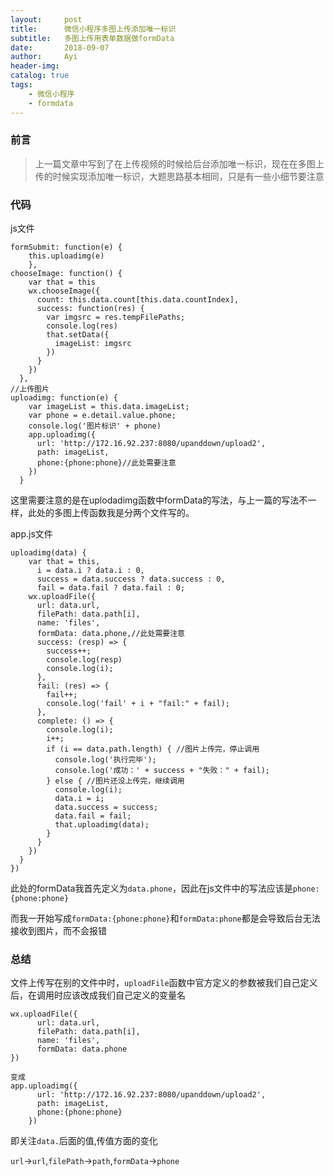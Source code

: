 ```yaml
---
layout:     post
title:      微信小程序多图上传添加唯一标识
subtitle:   多图上传用表单数据做formData
date:       2018-09-07
author:     Ayi
header-img: 
catalog: true
tags:
    - 微信小程序
    - formdata
---
```


### 前言

>上一篇文章中写到了在上传视频的时候给后台添加唯一标识，现在在多图上传的时候实现添加唯一标识，大题思路基本相同，只是有一些小细节要注意

### 代码

js文件

```
formSubmit: function(e) {
    this.uploadimg(e)
    },
chooseImage: function() {
    var that = this
    wx.chooseImage({
      count: this.data.count[this.data.countIndex],
      success: function(res) {
        var imgsrc = res.tempFilePaths;
        console.log(res)
        that.setData({
          imageList: imgsrc
        })
      }
    })
  },
//上传图片
uploadimg: function(e) {
    var imageList = this.data.imageList;
    var phone = e.detail.value.phone;
    console.log('图片标识' + phone)
    app.uploadimg({
      url: 'http://172.16.92.237:8080/upanddown/upload2',
      path: imageList,
      phone:{phone:phone}//此处需要注意
    })
  }
```
这里需要注意的是在uplodadimg函数中formData的写法，与上一篇的写法不一样，此处的多图上传函数我是分两个文件写的。

app.js文件

```
uploadimg(data) {
    var that = this,
      i = data.i ? data.i : 0,
      success = data.success ? data.success : 0,
      fail = data.fail ? data.fail : 0;
    wx.uploadFile({
      url: data.url,
      filePath: data.path[i],
      name: 'files',
      formData: data.phone,//此处需要注意
      success: (resp) => {
        success++;
        console.log(resp)
        console.log(i);
      },
      fail: (res) => {
        fail++;
        console.log('fail' + i + "fail:" + fail);
      },
      complete: () => {
        console.log(i);
        i++;
        if (i == data.path.length) { //图片上传完，停止调用
          console.log('执行完毕');
          console.log('成功：' + success + "失败：" + fail);
        } else { //图片还没上传完，继续调用
          console.log(i);
          data.i = i;
          data.success = success;
          data.fail = fail;
          that.uploadimg(data);
        }
      }
    })
  }
})
```

此处的formData我首先定义为`data.phone`，因此在js文件中的写法应该是`phone:{phone:phone}`

而我一开始写成`formData:{phone:phone}`和`formData:phone`都是会导致后台无法接收到图片，而不会报错

### 总结

文件上传写在别的文件中时，`uploadFile`函数中官方定义的参数被我们自己定义后，在调用时应该改成我们自己定义的变量名

```
wx.uploadFile({
      url: data.url,
      filePath: data.path[i],
      name: 'files',
      formData: data.phone
})

变成
app.uploadimg({
      url: 'http://172.16.92.237:8080/upanddown/upload2',
      path: imageList,
      phone:{phone:phone}
    })
```
即关注`data.`后面的值,传值方面的变化

`url`->`url`,`filePath`->`path`,`formData`->`phone`